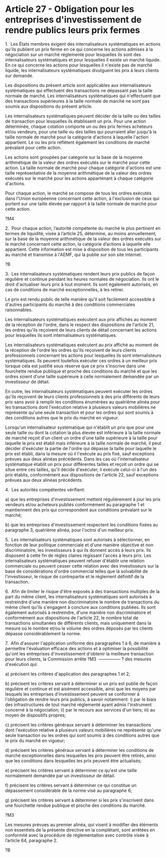 # Article 27 - Obligation pour les entreprises d'investissement de rendre publics leurs prix fermes


1.  Les États membres exigent des internalisateurs systématiques en actions qu'ils publient un prix ferme en ce qui concerne les actions admises à la négociation sur un marché réglementé pour lesquelles ils sont des internalisateurs systématiques et pour lesquelles il existe un marché liquide. En ce qui concerne les actions pour lesquelles il n'existe pas de marché liquide, les internalisateurs systématiques divulguent les prix à leurs clients sur demande.

Les dispositions du présent article sont applicables aux internalisateurs systématiques qui effectuent des transactions ne dépassant pas la taille normale de marché. Les internalisateurs systématiques qui n'effectuent que des transactions supérieures à la taille normale de marché ne sont pas soumis aux dispositions du présent article.

Les internalisateurs systématiques peuvent décider de la taille ou des tailles de transaction pour lesquelles ils établissent un prix. Pour une action déterminée, chaque cotation comporte un ou des prix fermes acheteurs et/ou vendeurs, pour une taille ou des tailles qui pourraient aller jusqu'à la taille normale de marché pour la catégorie d'actions à laquelle l'action appartient. Le ou les prix reflètent également les conditions de marché prévalant pour cette action.

Les actions sont groupées par catégorie sur la base de la moyenne arithmétique de la valeur des ordres exécutés sur le marché pour cette action. La taille normale de marché pour chaque catégorie d'actions est une taille représentative de la moyenne arithmétique de la valeur des ordres exécutés sur le marché pour les actions appartenant à chaque catégorie d'actions.

Pour chaque action, le marché se compose de tous les ordres exécutés dans l'Union européenne concernant cette action, à l'exclusion de ceux qui portent sur une taille élevée par rapport à la taille normale de marché pour cette action.

?M4

2.  Pour chaque action, l’autorité compétente du marché le plus pertinent en termes de liquidité, visée à l’article 25, détermine, au moins annuellement, sur la base de la moyenne arithmétique de la valeur des ordres exécutés sur le marché concernant cette action, la catégorie d’actions à laquelle elle appartient. Cette information est mise à disposition de tous les participants au marché et transmise à l'AEMF, qui la publie sur son site internet.

?B

3.  Les internalisateurs systématiques rendent leurs prix publics de façon régulière et continue pendant les heures normales de négociation. Ils ont le droit d'actualiser leurs prix à tout moment. Ils sont également autorisés, en cas de conditions de marché exceptionnelles, à les retirer.

Le prix est rendu public de telle manière qu'il soit facilement accessible à d'autres participants du marché à des conditions commerciales raisonnables.

Les internalisateurs systématiques exécutent aux prix affichés au moment de la réception de l'ordre, dans le respect des dispositions de l'article 21, les ordres qu'ils reçoivent de leurs clients de détail concernant les actions pour lesquelles ils sont internalisateurs systématiques.

Les internalisateurs systématiques exécutent au prix affiché au moment de la réception de l'ordre les ordres qu'ils reçoivent de leurs clients professionnels concernant les actions pour lesquelles ils sont internalisteurs systématiques. Ils peuvent toutefois exécuter ces ordres à un meilleur prix lorsque cela est justifié sous réserve que ce prix s'inscrive dans une fourchette rendue publique et proche des conditions du marché et que les ordres soient d'une taille supérieure à celle normalement demandée par un investisseur de détail.

En outre, les internalisateurs systématiques peuvent exécuter les ordres qu'ils reçoivent de leurs clients professionnels à des prix différents de leurs prix sans avoir à remplir les conditions énumérées au quatrième alinéa pour les transactions dont l'exécution relative à plusieurs valeurs mobilières ne représente qu'une seule transaction et pour les ordres qui sont soumis à des conditions autres que le prix du marché en vigueur.

Lorsqu'un internalisateur systématique qui n'établit un prix que pour une seule taille ou dont la cotation la plus élevée est inférieure à la taille normale de marché reçoit d'un client un ordre d'une taille supérieure à la taille pour laquelle le prix est établi mais inférieure à la taille normale de marché, il peut décider d'exécuter la partie de l'ordre qui dépasse la taille pour laquelle le prix est établi, dans la mesure où il l'exécute au prix fixé, sauf exceptions prévues aux deux alinéas précédents. Dans les cas où l'internalisateur systématique établit un prix pour différentes tailles et reçoit un ordre qui se situe entre ces tailles, qu'il décide d'exécuter, il exécute celui-ci à l'un des prix établis, conformément aux dispositions de l'article 22, sauf exceptions prévues aux deux alinéas précédents.

4.  Les autorités compétentes vérifient:

a) que les entreprises d'investissement mettent régulièrement à jour les prix vendeurs et/ou acheteurs publiés conformément au paragraphe 1 et maintiennent des prix qui correspondent aux conditions prévalant sur le marché;

b) que les entreprises d'investissement respectent les conditions fixées au paragraphe 3, quatrième alinéa, pour l'octroi d'un meilleur prix.

5.  Les internalisateurs systématiques sont autorisés à sélectionner, en fonction de leur politique commerciale et d'une manière objective et non discriminatoire, les investisseurs à qui ils donnent accès à leurs prix. Ils disposent à cette fin de règles claires régissant l'accès à leurs prix. Les internalisateurs systématiques peuvent refuser d'établir une relation commerciale ou peuvent cesser cette relation avec des investisseurs sur la base de considérations d'ordre commercial telles que la solvabilité de l'investisseur, le risque de contrepartie et le règlement définitif de la transaction.

6.  Afin de limiter le risque d'être exposés à des transactions multiples de la part du même client, les internalisateurs systématiques sont autorisés à restreindre d'une manière non discriminatoire le nombre de transactions du même client qu'ils s'engagent à conclure aux conditions publiées. Ils sont également autorisés à restreindre, d'une manière non discriminatoire et conformément aux dispositions de l'article 22, le nombre total de transactions simultanées de différents clients, mais uniquement dans la mesure où le nombre et/ou le volume des ordres déposés par les clients dépasse considérablement la norme.

7.  Afin d'assurer l'application uniforme des paragraphes 1 à 6, de manière à permettre l'évaluation efficace des actions et à optimiser la possibilité qu'ont les entreprises d'investissement d'obtenir la meilleure transaction pour leurs clients, la Commission arrête ?M3  ————— ? des mesures d'exécution qui:

a) précisent les critères d'application des paragraphes 1 et 2;

b) précisent les critères servant à déterminer si un prix est publié de façon régulière et continue et est aisément accessible, ainsi que les moyens par lesquels les entreprises d'investissement peuvent se conformer à l'obligation de rendre leurs prix publics, à savoir notamment: i) par le biais des infrastructures de tout marché réglementé ayant admis l'instrument concerné à la négociation; ii) par le recours aux services d'un tiers; iii) au moyen de dispositifs propres;

c) précisent les critères généraux servant à déterminer les transactions dont l'exécution relative à plusieurs valeurs mobilières ne représente qu'une seule transaction ou les ordres qui sont soumis à des conditions autres que le prix du marché en vigueur;

d) précisent les critères généraux servant à déterminer les conditions de marché exceptionnelles dans lesquelles les prix peuvent être retirés, ainsi que les conditions dans lesquelles les prix peuvent être actualisés;

e) précisent les critères servant à déterminer ce qu'est une taille normalement demandée par un investisseur de détail.

f) précisent les critères servant à déterminer ce qui constitue un dépassement considérable de la norme visé au paragraphe 6;

g) précisent les critères servant à déterminer si les prix s'inscrivent dans une fourchette rendue publique et proche des conditions du marché.

?M3

Les mesures prévues au premier alinéa, qui visent à modifier des éléments non essentiels de la présente directive en la complétant, sont arrêtées en conformité avec la procédure de réglementation avec contrôle visée à l’article 64, paragraphe 2.

?B
